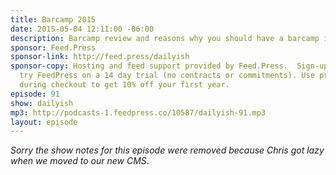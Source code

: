 ```yaml
---
title: Barcamp 2015
date: 2015-05-04 12:11:00 -06:00
description: Barcamp review and reasons why you should have a barcamp in your world.
sponsor: Feed.Press
sponsor-link: http://feed.press/dailyish
sponsor-copy: Hosting and feed support provided by Feed.Press.  Sign-up today and
  try FeedPress on a 14 day trial (no contracts or commitments). Use promo code "dailyish"
  during checkout to get 10% off your first year.
episode: 91
show: dailyish
mp3: http://podcasts-1.feedpress.co/10587/dailyish-91.mp3
layout: episode
---
```


<em>Sorry the show notes for this episode were removed because Chris got lazy when we moved to our new CMS</em>.
